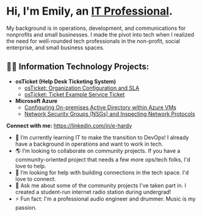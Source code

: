 <h1>Hi, I'm Emily, an <a href="https://linkedin.com/in/e-hardy/">IT Professional</a>.</h1>
<p>My background is in operations, development, and communications for nonprofits and small businesses. I made the pivot into tech when I realized the need for well-rounded tech professionals in the non-profit, social enterprise, and small business spaces.</p>

<h2>👨‍💻 Information Technology Projects:</h2>

- <b>osTicket (Help Desk Ticketing System)</b>
  - [osTicket: Organization Configuration and SLA](https://github.com/emily-hardy/org-config)
  - [osTicket: Ticket Example Service Ticket](https://github.com/emily-hardy/ticket-servicing)
- <b>Microsoft Azure</b>
  - [Configuring On-premises Active Directory within Azure VMs](https://github.com/emily-hardy/configure-ad)
  - [Network Security Groups (NSGs) and Inspecting Network Protocols](https://github.com/emily-hardy/azure-network-protocols)


**Connect with me:**
https://linkedin.com/in/e-hardy


- 🌱 I’m currently learning IT to make the transition to DevOps! I already have a background in operations and want to work in tech.
- 🌎 I’m looking to collaborate on community projects. If you have a community-oriented project that needs a few more ops/tech folks, I'd love to help.
- 🤔 I’m looking for help with building connections in the tech space. I'd love to connect.
- 💬 Ask me about some of the community projects I've taken part in. I created a student-run internet radio station during undergrad!
- ⚡ Fun fact: I'm a professional audio engineer and drummer. Music is my passion.
